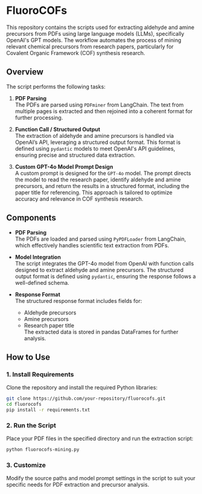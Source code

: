 # FluoroCOFs

This repository contains the scripts used for extracting aldehyde and amine precursors from PDFs using large language models (LLMs), specifically OpenAI's GPT models. The workflow automates the process of mining relevant chemical precursors from research papers, particularly for Covalent Organic Framework (COF) synthesis research.

## Overview

The script performs the following tasks:

1. **PDF Parsing**  
   The PDFs are parsed using `PDFminer` from LangChain. The text from multiple pages is extracted and then rejoined into a coherent format for further processing.

2. **Function Call / Structured Output**  
   The extraction of aldehyde and amine precursors is handled via OpenAI’s API, leveraging a structured output format. This format is defined using `pydantic` models to meet OpenAI's API guidelines, ensuring precise and structured data extraction.

3. **Custom GPT-4o Model Prompt Design**  
   A custom prompt is designed for the `GPT-4o` model. The prompt directs the model to read the research paper, identify aldehyde and amine precursors, and return the results in a structured format, including the paper title for referencing. This approach is tailored to optimize accuracy and relevance in COF synthesis research.

## Components

- **PDF Parsing**  
   The PDFs are loaded and parsed using `PyPDFLoader` from LangChain, which effectively handles scientific text extraction from PDFs.

- **Model Integration**  
   The script integrates the GPT-4o model from OpenAI with function calls designed to extract aldehyde and amine precursors. The structured output format is defined using `pydantic`, ensuring the response follows a well-defined schema.

- **Response Format**  
   The structured response format includes fields for:
   - Aldehyde precursors
   - Amine precursors
   - Research paper title  
   The extracted data is stored in pandas DataFrames for further analysis.

## How to Use

### 1. Install Requirements

Clone the repository and install the required Python libraries:

```bash
git clone https://github.com/your-repository/fluorocofs.git
cd fluorocofs
pip install -r requirements.txt
```

### 2. Run the Script

Place your PDF files in the specified directory and run the extraction script:

```bash
python fluorocofs-mining.py
```
### 3. Customize
Modify the source paths and model prompt settings in the script to suit your specific needs for PDF extraction and precursor analysis.
